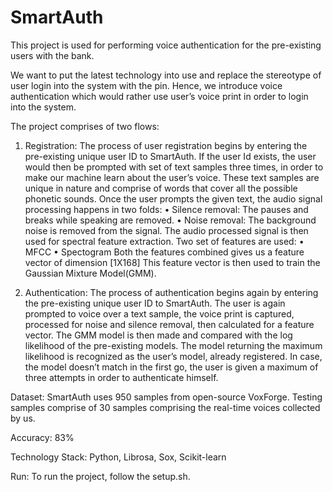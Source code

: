 # SmartAuth

This project is used for performing voice authentication for the pre-existing users with the bank.

We want to put the latest technology into use and replace the stereotype of user login into the system with the pin. Hence, we introduce voice authentication which would rather use user’s voice print in order to login into the system.

The project comprises of two flows:
1.	Registration: The process of user registration begins by entering the pre-existing unique user ID to SmartAuth. If the user Id exists, the user would then be prompted with set of text samples three times, in order to make our machine learn about the user’s voice. These text samples are unique in nature and comprise of words that cover all the possible phonetic sounds.
	Once the user prompts the given text, the audio signal processing happens in two folds:
•	Silence removal: The pauses and breaks while speaking are removed.
•	Noise removal: The background noise is removed from the signal.
The audio processed signal is then used for spectral feature extraction. Two set of features are used:
•	MFCC
•	Spectogram
Both the features combined gives us a feature vector of dimension [1X168]
This feature vector is then used to train the Gaussian Mixture Model(GMM).

2.	Authentication: The process of authentication begins again by entering the pre-existing unique user ID to SmartAuth. The user is again prompted to voice over a text sample, the voice print is captured, processed for noise and silence removal, then calculated for a feature vector. The GMM model is then made and compared with the log likelihood of the pre-existing models. The model returning the maximum likelihood is recognized as the user’s model, already registered. In case, the model doesn’t match in the first go, the user is given a maximum of three attempts in order to authenticate himself.

Dataset: SmartAuth uses 950 samples from open-source VoxForge.
Testing samples comprise of 30 samples comprising the real-time voices collected by us.

Accuracy: 83%

Technology Stack: Python, Librosa, Sox, Scikit-learn

Run: To run the project, follow the setup.sh.
